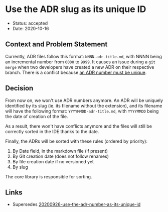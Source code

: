 # Use the ADR slug as its unique ID

- Status: accepted
- Date: 2020-10-16

## Context and Problem Statement

Currently, ADR files follow this format: `NNNN-adr-title.md`, with NNNN being an incremental number from `0000` to `9999`.
It causes an issue during a `git merge` when two developers have created a new ADR on their respective branch.
There is a conflict because [an ADR number must be unique](20200926-use-the-adr-number-as-its-unique-id.md).

## Decision

From now on, we won't use ADR numbers anymore.
An ADR will be uniquely identified by its slug (ie. its filename without the extension), and its filename will have the following format: `YYYYMMDD-adr-title.md`, with `YYYYMMDD` being the date of creation of the file.

As a result, there won't have conflicts anymore and the files will still be correctly sorted in the IDE thanks to the date.

Finally, the ADRs will be sorted with these rules (ordered by priority):

1. By Date field, in the markdown file (if present)
2. By Git creation date (does not follow renames)
3. By file creation date if no versioned yet
4. By slug

The core library is responsible for sorting.

## Links

- Supersedes [20200926-use-the-adr-number-as-its-unique-id](20200926-use-the-adr-number-as-its-unique-id.md)
